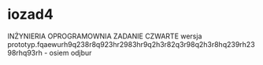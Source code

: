 # iozad4
 INŻYNIERIA OPROGRAMOWNIA ZADANIE CZWARTE wersja prototyp.fqaewurh9q238r8q923hr2983hr9q2h3r82q3r98q2h3r8hq239rh2398rhq93rh - osiem odjbur
